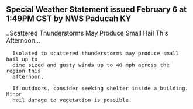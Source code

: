 <p>
   <h2>Special Weather Statement issued February 6 at 1:49PM CST by NWS Paducah KY</h2>
   <div style="font-size:120%">..Scattered Thunderstorms May Produce Small Hail This
      Afternoon...
      
      Isolated to scattered thunderstorms may produce small hail up to
      dime sized and gusty winds up to 40 mph across the region this
      afternoon.
      
      If outdoors, consider seeking shelter inside a building. Minor
      hail damage to vegetation is possible.
   </div>
</p>